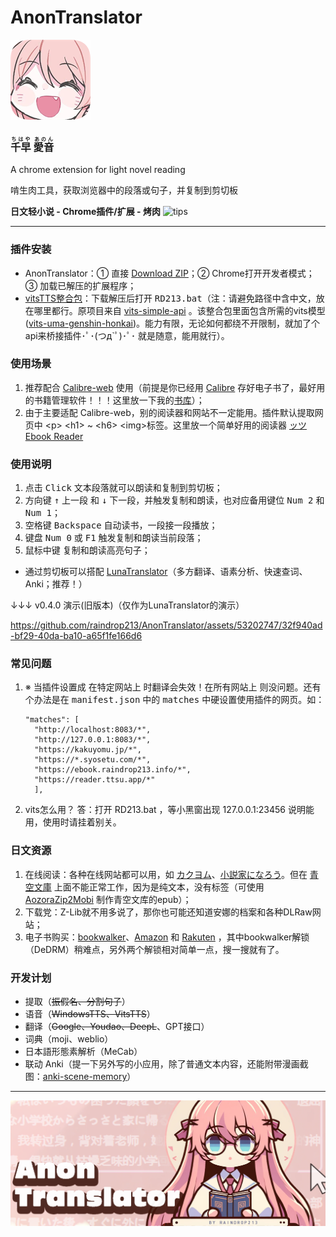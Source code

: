 # **AnonTranslator**
![tips](img/icon128.png)
<h3>
<ruby>千早<rt>ちはや</rt></ruby>
<ruby>愛音<rt>あのん</rt></ruby>
</h3>
A chrome extension for light novel reading

啃生肉工具，获取浏览器中的段落或句子，并复制到剪切板

**日文轻小说 - Chrome插件/扩展 - 烤肉**
![tips](img/preview.gif)

---

### **插件安装**
- AnonTranslator：① 直接 [Download ZIP](https://github.com/raindrop213/AnonTranslator/archive/refs/heads/main.zip)；② Chrome打开开发者模式；③ 加载已解压的扩展程序；
- [vitsTTS整合包](https://github.com/raindrop213/AnonTranslator/releases/latest)：下载解压后打开 <kbd>RD213.bat</kbd>（注：请避免路径中含中文，放在哪里都行。原项目来自 [vits-simple-api](https://github.com/Artrajz/vits-simple-api) 。该整合包里面包含所需的vits模型([vits-uma-genshin-honkai](https://huggingface.co/spaces/zomehwh/vits-uma-genshin-honkai))。能力有限，无论如何都绕不开限制，就加了个api来桥接插件･ﾟ･(つд`ﾟ)･ﾟ･ 就是随意，能用就行）。

### **使用场景**
1. 推荐配合 [Calibre-web](https://github.com/janeczku/calibre-web) 使用（前提是你已经用 [Calibre](https://calibre-ebook.com/) 存好电子书了，最好用的书籍管理软件！！！这里放一下我的[书库](https://ebook.raindrop213.info/)）；
2. 由于主要适配 Calibre-web，别的阅读器和网站不一定能用。插件默认提取网页中  \<p\> \<h1\> ~ \<h6\> \<img\>标签。这里放一个简单好用的阅读器 [ッツ Ebook Reader](https://reader.ttsu.app)

### **使用说明**
1. 点击 <kbd>Click</kbd> 文本段落就可以朗读和复制到剪切板；
2. 方向键 <kbd>↑</kbd> 上一段 和 <kbd>↓</kbd> 下一段，并触发复制和朗读，也对应备用键位 <kbd>Num 2</kbd> 和 <kbd>Num 1</kbd>；
3. 空格键 <kbd>Backspace</kbd> 自动读书，一段接一段播放；
4. 键盘 <kbd>Num 0</kbd> 或 <kbd>F1</kbd> 触发复制和朗读当前段落；
5. <kbd>鼠标中键</kbd> 复制和朗读高亮句子；

- 通过剪切板可以搭配 [LunaTranslator](https://github.com/HIllya51/LunaTranslator)（多方翻译、语素分析、快速查词、Anki；推荐！）

↓↓↓ v0.4.0 演示(旧版本)（仅作为LunaTranslator的演示）

https://github.com/raindrop213/AnonTranslator/assets/53202747/32f940ad-bf29-40da-ba10-a65f1fe166d6

### **常见问题**
1. ※ 当插件设置成 <kbd>在特定网站上</kbd> 时翻译会失效！<kbd>在所有网站上</kbd> 则没问题。还有个办法是在 <kbd>manifest.json</kbd> 中的 <kbd>matches</kbd> 中硬设置使用插件的网页。如：
    ```
    "matches": [
      "http://localhost:8083/*",
      "http://127.0.0.1:8083/*",
      "https://kakuyomu.jp/*",
      "https://*.syosetu.com/*",
      "https://ebook.raindrop213.info/*",
      "https://reader.ttsu.app/*"
      ],
    ```
2. vits怎么用？ 答：打开 RD213.bat ，等小黑窗出现 127.0.0.1:23456 说明能用，使用时请挂着别关。

### **日文资源**
1. 在线阅读：各种在线网站都可以用，如 [カクヨム](https://kakuyomu.jp/)、[小説家になろう](https://syosetu.com/)。但在 [青空文庫](https://www.aozora.gr.jp/) 上面不能正常工作，因为是纯文本，没有标签（可使用 [AozoraZip2Mobi](https://github.com/ccneko-emitan/AozoraZip2Mobi) 制作青空文库的epub）；
2. 下载党：Z-Lib就不用多说了，那你也可能还知道安娜的档案和各种DLRaw网站；
3. 电子书购买：[bookwalker](https://bookwalker.jp/)、[Amazon](https://www.amazon.co.jp/kindle-dbs/storefront) 和 [Rakuten](https://books.rakuten.co.jp/e-book/) ，其中bookwalker解锁（DeDRM）稍难点，另外两个解锁相对简单一点，搜一搜就有了。

### **开发计划**
- 提取（~~振假名、分割句子~~）
- 语音（~~WindowsTTS、VitsTTS~~）
- 翻译（~~Google、Youdao、DeepL~~、GPT接口）
- 词典（moji、weblio）
- 日本語形態素解析（MeCab）
- 联动 Anki（提一下另外写的小应用，除了普通文本内容，还能附带漫画截图：[anki-scene-memory](https://github.com/raindrop213/anki-scene-memory)）

---
![tips](img/img1.png)

